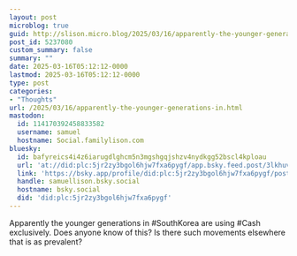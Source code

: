 ```yaml
---
layout: post
microblog: true
guid: http://slison.micro.blog/2025/03/16/apparently-the-younger-generations-in.html
post_id: 5237080
custom_summary: false
summary: ""
date: 2025-03-16T05:12:12-0000
lastmod: 2025-03-16T05:12:12-0000
type: post
categories:
- "Thoughts"
url: /2025/03/16/apparently-the-younger-generations-in.html
mastodon:
  id: 114170392458833582
  username: samuel
  hostname: Social.familylison.com
bluesky:
  id: bafyreics4i4z6iarugdlghcm5n3mgshgqjshzv4nydkgg52bscl4kploau
  url: 'at://did:plc:5jr2zy3bgol6hjw7fxa6pygf/app.bsky.feed.post/3lkhuvl6ow52r'
  link: 'https://bsky.app/profile/did:plc:5jr2zy3bgol6hjw7fxa6pygf/post/3lkhuvl6ow52r'
  handle: samuellison.bsky.social
  hostname: bsky.social
  did: 'did:plc:5jr2zy3bgol6hjw7fxa6pygf'
---
```

Apparently the younger generations in #SouthKorea are using #Cash exclusively. Does anyone know of this? Is there such movements elsewhere that is as prevalent?
